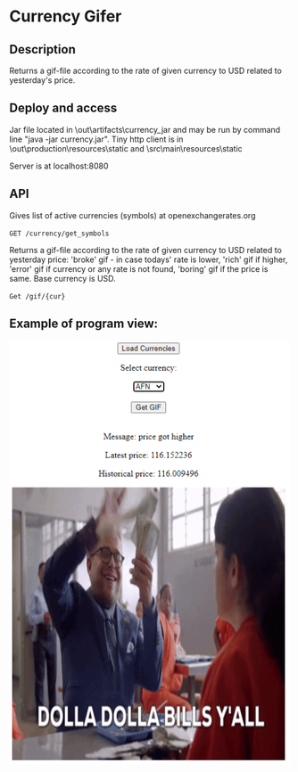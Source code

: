 # Currency Gifer

## Description
Returns a gif-file according to the rate of given currency to USD related to yesterday's price.

## Deploy and access
Jar file located in \out\artifacts\currency_jar and may be run by command line "java -jar currency.jar".
Tiny http client is in \out\production\resources\static and \src\main\resources\static

Server is at localhost:8080

## API
Gives list of active currencies (symbols) at openexchangerates.org

`GET /currency/get_symbols`

Returns a gif-file according to the rate of given currency to USD related to yesterday price: 'broke' gif - in case todays' rate is lower, 'rich' gif if higher, 'error' gif if currency or any rate is not found, 'boring' gif if the price is same. Base currency is USD.

`Get /gif/{cur}`

## Example of program view:
![Example](example.png)
